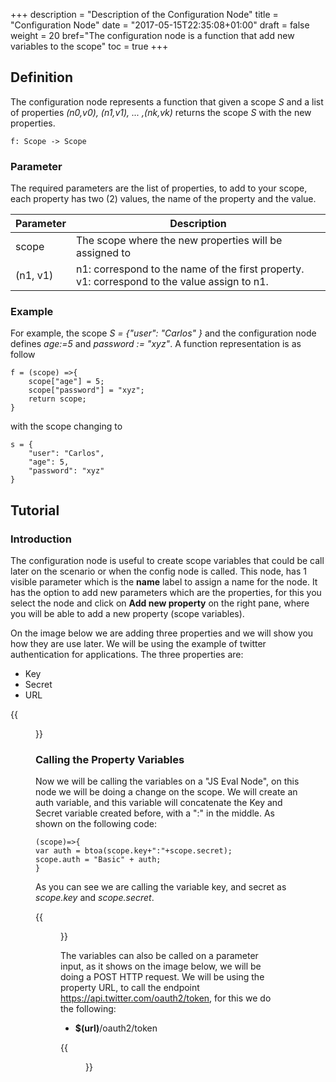 +++
description = "Description of the Configuration Node"
title = "Configuration Node"
date = "2017-05-15T22:35:08+01:00"
draft = false
weight = 20
bref="The configuration node is a function that add new variables to the scope"
toc = true
+++

## Definition ##

The configuration node represents a function that given a scope *S* and a list of properties *(n0,v0), (n1,v1), ... ,(nk,vk)* returns the scope *S* with the new properties.
```
f: Scope -> Scope
```

### Parameter ###
The required parameters are the list of properties, to add to your scope, each property has two (2) values, the name of the property and the value.    

Parameter | Description
--- | ---
scope | The scope where the new properties will be assigned to
(n1, v1) | n1: correspond to the name of the first property. <br> v1: correspond to the value assign to n1.

### Example ###
For example, the scope *S = {"user": "Carlos" }* and the configuration node defines *age:=5* and *password := "xyz"*. A function representation is as follow

```
f = (scope) =>{
	scope["age"] = 5;
	scope["password"] = "xyz";
	return scope;
}
```
with the scope changing to

```
s = {
	"user": "Carlos",
	"age": 5,
	"password": "xyz"
}
```


## Tutorial ##

### Introduction ###
The configuration node is useful to create scope variables that could be call later on the scenario or when the config node is called. This node, has 1 visible parameter which is the **name** label to assign a name for the node. It has the option to add new parameters which are the properties, for this you select the node and click on **Add new property** on the right pane, where you will be able to add a new property (scope variables).

On the image below we are adding three properties and we will show you how they are use later. We will be using the example of twitter authentication for applications. The three properties are:

* Key
* Secret
* URL

{{<figure src="/img/docs/configuration-node.png" caption="Configuration node">}} 


### Calling the Property Variables ###
Now we will be calling the variables on a "JS Eval Node", on this node we will be doing a change on the scope. We will create an auth variable, and this variable will concatenate the Key and Secret variable created before, with a ":" in the middle. As shown on the following code:

    (scope)=>{ 
    var auth = btoa(scope.key+":"+scope.secret);
    scope.auth = "Basic" + auth;
    }

As you can see we are calling the variable key, and secret as *scope.key* and *scope.secret*.

{{<figure src="/img/docs/js-eval-node.png" caption="JS Eval node">}} 

The variables can also be called on a parameter input, as it shows on the image below, we will be doing a POST HTTP request. We will be using the property URL, to call the endpoint https://api.twitter.com/oauth2/token, for this we do the following:

* **$(url)**/oauth2/token 

{{<figure src="/img/docs/http-request-twitter oauth2.png" caption="HTTP Request node">}} 